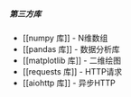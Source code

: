##### 第三方库
- [[numpy 库]] - N维数组
- [[pandas 库]] - 数据分析库
- [[matplotlib 库]] - 二维绘图
- [[requests 库]] - HTTP请求
- [[aiohttp 库]] - 异步HTTP


